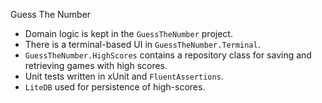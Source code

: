 Guess The Number

- Domain logic is kept in the `GuessTheNumber` project.
- There is a terminal-based UI in `GuessTheNumber.Terminal`.
- `GuessTheNumber.HighScores` contains a repository class for saving and retrieving games with high scores.
- Unit tests written in xUnit and `FluentAssertions`.
- `LiteDB` used for persistence of high-scores.

